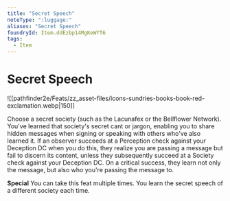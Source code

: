 ```yaml
---
title: "Secret Speech"
noteType: ":luggage:"
aliases: "Secret Speech"
foundryId: Item.ddEzbp14MgKeWYT6
tags:
  - Item
---
```


# Secret Speech
![[pathfinder2e/Feats/zz_asset-files/icons-sundries-books-book-red-exclamation.webp|150]]

Choose a secret society (such as the Lacunafex or the Bellflower Network). You've learned that society's secret cant or jargon, enabling you to share hidden messages when signing or speaking with others who've also learned it. If an observer succeeds at a Perception check against your Deception DC when you do this, they realize you are passing a message but fail to discern its content, unless they subsequently succeed at a Society check against your Deception DC. On a critical success, they learn not only the message, but also who you're passing the message to.

**Special** You can take this feat multiple times. You learn the secret speech of a different society each time.
